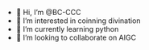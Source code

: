 - 👋 Hi, I’m @BC-CCC
- 👀 I’m interested in coinning divination 
- 🌱 I’m currently learning python
- 💞️ I’m looking to collaborate on AIGC


<!---
BC-CCC/BC-CCC is a ✨ special ✨ repository because its `README.md` (this file) appears on your GitHub profile.
You can click the Preview link to take a look at your changes.
--->
